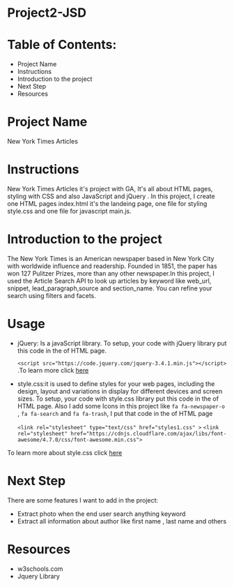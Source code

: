 # Project2-JSD
# Table of Contents:
- Project Name
- Instructions
- Introduction to the project
- Next Step
- Resources

# Project Name
New York Times Articles

# Instructions
New York Times Articles it's project with GA, It's all about HTML pages, styling with CSS and also JavaScript and jQuery . In this project, I create one HTML pages index.html it's the landeing page, one file for styling style.css and one file for javascript main.js.

# Introduction to the project

The New York Times is an American newspaper based in New York City with worldwide influence and readership. Founded in 1851, the paper has won 127 Pulitzer Prizes, more than any other newspaper.In this project, I used the Article Search API to look up articles by keyword like web_url, snippet, lead_paragraph,source and section_name. You can refine your search using filters and facets.

# Usage
- jQuery: Is a javaScript library. To setup, your code with jQuery library put this code in the <body> of HTML page.

  ``` <script src="https://code.jquery.com/jquery-3.4.1.min.js"></script> ```
.To learn more click [here](https://jquery.com/)

- style.css:it is used to define styles for your web pages, including the design, layout and variations in display for different devices and screen sizes. To setup, your code with style.css library put this code in the <head> of HTML page. Also I add some Icons in this project like ```fa fa-newspaper-o``` , ```fa fa-search``` and ```fa fa-trash```, I put that code in the <head> of HTML page
 
    ```<link rel="stylesheet" type="text/css" href="styles1.css" >```
   ```<link rel="stylesheet" href="https://cdnjs.cloudflare.com/ajax/libs/font-awesome/4.7.0/css/font-awesome.min.css">```
     
 To learn more about style.css click [here](https://www.w3schools.com/css/css_intro.asp)
 
 # Next Step
There are some features I want to add in the project: 
- Extract photo when the end user search anything keyword 
- Extract all information about author like first name , last name and others
 
 # Resources
- w3schools.com
- Jquery Library 
 
 
